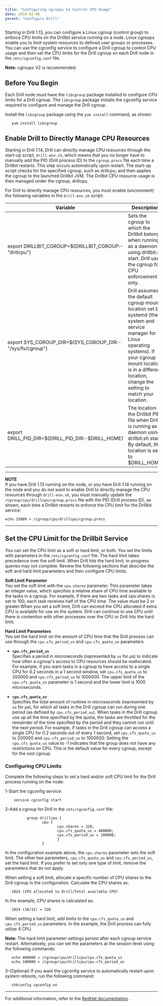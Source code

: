 ```yaml
---
title: "Configuring cgroups to Control CPU Usage"
date: 2019-02-06
parent: "Configure Drill"
---   
```


Starting in Drill 1.13, you can configure a Linux cgroup (control group) to enforce CPU limits on the Drillbit service running on a node. Linux cgroups enable you to limit system resources to defined user groups or processes. You can use the cgconfig service to configure a Drill cgroup to control CPU usage and then set the CPU limits for the Drill cgroup on each Drill node in the `/etc/cgconfig.conf` file.  

**Note:** cgroups V2 is recommended.  

## Before You Begin  

Each Drill node must have the `libcgroup` package installed to configure CPU limits for a Drill cgroup. The `libcgroup` package installs the cgconfig service required to configure and manage the Drill cgroup.

Install the `libcgroup` package using the `yum install` command, as shown:  

       yum install libcgroup  

## Enable Drill to Directly Manage CPU Resources   

Starting in Drill 1.14, Drill can directly manage CPU resources through the start-up script, `drill-env.sh`, which means that you no longer have to manually add the PID (Drill process ID) to the `cgroup.procs` file each time a Drillbit restarts. This step occurs automatically upon restart. The start-up script checks for the specified cgroup, such as drillcpu, and then applies the cgroup to the launched Drillbit JVM. The Drillbit CPU resource usage is then managed under the cgroup, drillcpu.  

For Drill to directly manage CPU resources, you must enable (uncomment) the following variables in the `drill-env.sh` script:  

| Variable                                                    | Description                                                                                                                                                                                                                             |
|-------------------------------------------------------------|-----------------------------------------------------------------------------------------------------------------------------------------------------------------------------------------------------------------------------------------|
| export   DRILLBIT_CGROUP=${DRILLBIT_CGROUP:-"drillcpu"}     | Sets   the cgroup to which the Drillbit belongs when running as a daemon using   drillbit.sh start. Drill uses the cgroup for CPU enforcement only.                                                                                     |
| export   SYS_CGROUP_DIR=${SYS_CGROUP_DIR:-"/sys/fs/cgroup"} | Drill   assumes the default cgroup mount location set by systemd (the system and   service manager for Linux operating systems). If your cgroup mount location   is in a different location, change the setting to match your location. |
| export   DRILL_PID_DIR=${DRILL_PID_DIR:-$DRILL_HOME}        | The   location of the Drillbit PID file when Drill is running as a daemon using   drillbit.sh start. By default, this location is set to $DRILL_HOME.                                                                                   |  

**********  
**NOTE**  
If you have Drill 1.13 running on the node, or you have Drill 1.14 running on the node and you do not want to enable Drill to directly manage the CPU resources through `drill-env.sh`, you must manually update the `/cgroup/cpu/drillcpu/cgroup.procs` file with the PID (Drill process ID), as shown, each time a Drillbit restarts to enforce the CPU limit for the Drillbit service:  

	echo 25809 > /cgroup/cpu/drillcpu/cgroup.procs      
********  

## Set the CPU Limit for the Drillbit Service 

You can set the CPU limit as a soft or hard limit, or both. You set the limits with parameters in the `/etc/cgconfig.conf` file. The hard limit takes precedence over the soft limit. When Drill hits the hard limit, in-progress queries may not complete. Review the following sections that describe the soft and hard limit parameters and then configure CPU limits.  

**Soft Limit Parameter**  
You set the soft limit with the `cpu.shares` parameter. This parameter takes an integer value, which specifies a relative share of CPU time available to the tasks in a cgroup. For example, if there are two tasks and cpu.shares is set to 100, each task receives half of the CPU time. The value must be 2 or greater.When you set a soft limit, Drill can exceed the CPU allocated if extra CPU is available for use on the system. Drill can continue to use CPU until there is contention with other processes over the CPU or Drill hits the hard limit.   

**Hard Limit Parameters**  
You set the hard limit on the amount of CPU time that the Drill process can use through the `cpu.cfs_period_us` and `cpu.cfs_quota_us` parameters.  

- **`cpu.cfs_period_us`**   
Specifies a period in microseconds (represented by `us` for µs) to indicate how often a cgroup's access to CPU resources should be reallocated. For example, if you want tasks in a cgroup to have access to a single CPU for 0.2 seconds in a 1 second window, set `cpu.cfs_quota_us` to 200000 and `cpu.cfs_period_us` to 1000000. The upper limit of the `cpu.cfs_quota_us` parameter is 1 second and the lower limit is 1000 microseconds.    


- **`cpu.cfs_quota_us`**  
Specifies the total amount of runtime in microseconds (represented by `us` for µs), for which all tasks in the Drill cgroup can run during one period (as defined by `cpu.cfs_period_us`). When tasks in the Drill cgroup use up all the time specified by the quota, the tasks are throttled for the remainder of the time specified by the period and they cannot run until the next period. For example, if tasks in the Drill cgroup can access a single CPU for 0.2 seconds out of every 1 second, set `cpu.cfs_quota_us` to 200000 and `cpu.cfs_period_us` to 1000000. Setting the `cpu.cfs_quota_us` value to -1 indicates that the group does not have any restrictions on CPU. This is the default value for every cgroup, except for the root cgroup.   


### Configuring CPU Limits  
Complete the following steps to set a hard and/or soft CPU limit for the Drill process running on the node:  

1-Start the cgconfig service:  

        service cgconfig start

2-Add a cgroup for Drill in the `/etc/cgconfig.conf` file:    

              group drillcpu {
                     cpu {
                            cpu.shares = 320;
                            cpu.cfs_quota_us = 400000;
                            cpu.cfs_period_us = 100000;
                            }
                     }  
  
In the configuration example above, the `cpu.shares` parameter sets the soft limit. The other two parameters, `cpu.cfs_quota_us` and `cpu.cfs_period_us`, set the hard limit. If you prefer to set only one type of limit, remove the parameters that do not apply.  

When setting a soft limit, allocate a specific number of CPU shares to the Drill cgroup in the configuration. Calculate the CPU shares as:  

       1024 (CPU allocated to Drill/Total available CPU)

In the example, CPU shares is calculated as:  

       1024 (10/32) = 320


When setting a hard limit, add limits to the `cpu.cfs_quota_us` and `cpu.cfs_period_us` parameters. In the example, the Drill process can fully utilize 4 CPU.  

**Note:** The hard limit parameter settings persist after each cgroup service restart. Alternatively, you can set the parameters at the session level using the following commands:  

       echo 400000 > /cgroup/cpu/drillcpu/cpu.cfs_quota_us
       echo 100000 > /cgroup/cpu/drillcpu/cpu.cfs_period_us

3-(Optional) If you want the cgconfig service to automatically restart upon system reboots, run the following command:  

       chkconfig cgconfig on  

******************************************    

For additional information, refer to the [RedHat documentation](https://access.redhat.com/documentation/en-us/red_hat_enterprise_linux/6/html/resource_management_guide/sec-cpu). 










